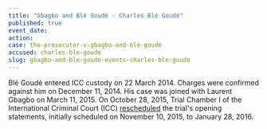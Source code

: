 ```yaml
---
title: "Gbagbo and Blé Goudé - Charles Blé Goudé"
published: true
event_date:
action:
case: the-prosecutor-v-gbagbo-and-blé-goudé
accused: charles-ble-goude
slug: gbagbo-and-ble-goude-events-charles-ble-goude
---
```


Blé Goudé entered ICC custody on 22 March 2014. Charges were confirmed against him on December 11, 2014. His case was joined with Laurent Gbagbo on March 11, 2015. On October 28, 2015, Trial Chamber I of the International Criminal Court (ICC) [rescheduled](https://www.icc-cpi.int/iccdocs/doc/doc2130650.pdf) the trial's opening statements, initially scheduled on November 10, 2015, to January 28, 2016.

